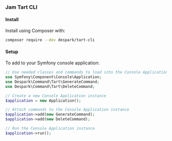 ### Jam Tart CLI

#### Install

Install using Composer with:
``` bash
composer require --dev despark/tart-cli
```

#### Setup

To add to your Symfony console application:

``` php
// Use needed classes and commands to load into the Console Application
use Symfony\Component\Console\Application;
use Despark\Command\Tart\GenerateCommand;
use Despark\Command\Tart\DeleteCommand;

// Create a new Console Application instance
$application = new Application();

// Attach commands to the Console Application instance
$application->add(new GenerateCommand);
$application->add(new DeleteCommand);

// Run the Console Application instance
$application->run();
```
